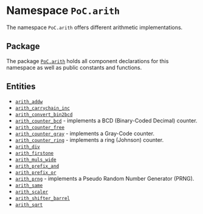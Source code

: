 # Namespace `PoC.arith`

The namespace `PoC.arith` offers different arithmetic implementations.


## Package

The package [`PoC.arith`][arith.pkg] holds all component declarations for this
namespace as well as public constants and functions.


## Entities

 - [`arith_addw`][arith_addw]
 - [`arith_carrychain_inc`][arith_carrychain_inc]
 - [`arith_convert_bin2bcd`][arith_convert_bin2bcd]
 - [`arith_counter_bcd`][arith_counter_bcd] - implements a BCD (Binary-Coded Decimal) counter.
 - [`arith_counter_free`][arith_counter_free]
 - [`arith_counter_gray`][arith_counter_gray] - implements a Gray-Code counter.
 - [`arith_counter_ring`][arith_counter_ring] - implements a ring (Johnson) counter.
 - [`arith_div`][arith_addw]
 - [`arith_firstone`][arith_firstone]
 - [`arith_muls_wide`][arith_muls_wide]
 - [`arith_prefix_and`][arith_prefix_and]
 - [`arith_prefix_or`][arith_prefix_or]
 - [`arith_prng`][arith_prng] - implements a Pseudo Random Number Generator (PRNG).
 - [`arith_same`][arith_same]
 - [`arith_scaler`][arith_scaler]
 - [`arith_shifter_barrel`][arith_shifter_barrel]
 - [`arith_sqrt`][arith_sqrt]


 [arith.pkg]:				arith.pkg.vhdl

 [arith_addw]:				arith_addw.vhdl
 [arith_carrychain_inc]:  arith_carrychain_inc.vhdl
 [arith_convert_bin2bcd]:	arith_convert_bin2bcd.vhdl
 [arith_counter_bcd]:		arith_counter_bcd.vhdl
 [arith_counter_free]:		arith_counter_freev
 [arith_counter_gray]:		arith_counter_gray.vhdl
 [arith_counter_ring]:		arith_counter_ring.vhdl
 [arith_div]:				arith_addw.vhdl
 [arith_firstone]:			arith_firstone.vhdl
 [arith_muls_wide]:			arith_muls_wide.vhdl
 [arith_prefix_and]:		arith_addw.vhdl
 [arith_prefix_or]:			arith_addw.vhdl
 [arith_prng]:				arith_prng.vhdl
 [arith_same]:				arith_same.vhdl
 [arith_scaler]:			arith_scaler.vhdl
 [arith_shifter_barrel]:	arith_shifter_barrel.vhdl
 [arith_sqrt]:				arith_sqrt.vhdl
